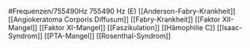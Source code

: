 #Frequenzen/755490Hz
755490 Hz (E)
[[Anderson-Fabry-Krankheit]]
[[Angiokeratoma Corporis Diffusum]]
[[Fabry-Krankheit]]
[[Faktor XII-Mangel]]
[[Faktor XI-Mangel]]
[[Faszikulation]]
[[Hämophilie C]]
[[Isaac-Syndrom]]
[[PTA-Mangel]]
[[Rosenthal-Syndrom]]